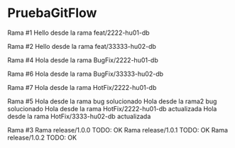 # PruebaGitFlow


Rama #1
Hello desde la rama feat/2222-hu01-db

Rama #2
Hello desde la rama feat/33333-hu02-db

Rama #4
Hola desde la rama BugFix/2222-hu01-db

Rama #6
Hola desde la rama BugFix/33333-hu02-db

Rama #7
Hola desde la rama HotFix/2222-hu01-db

Rama #5
Hola desde la rama bug solucionado
Hola desde la rama2 bug solucionado
Hola desde la rama HotFix/2222-hu01-db actualizada
Hola desde la rama HotFix/3333-hu02-db actualizada


Rama #3
Rama release/1.0.0 TODO: OK
Rama release/1.0.1 TODO: OK
Rama release/1.0.2 TODO: OK
